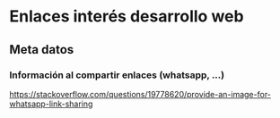 # Enlaces interés desarrollo web

## Meta datos

### Información al compartir enlaces (whatsapp, ...)

https://stackoverflow.com/questions/19778620/provide-an-image-for-whatsapp-link-sharing
